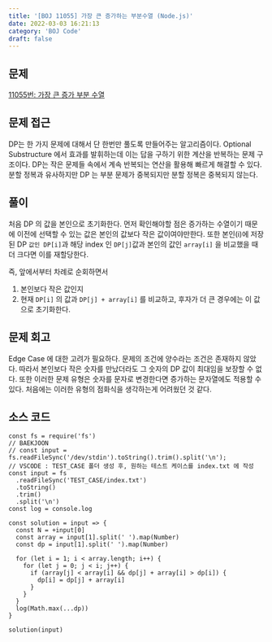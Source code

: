 ```yaml
---
title: '[BOJ 11055] 가장 큰 증가하는 부분수열 (Node.js)'
date: 2022-03-03 16:21:13
category: 'BOJ Code'
draft: false
---
```


## 문제

[11055번: 가장 큰 증가 부분 수열](https://www.acmicpc.net/problem/11055)

## 문제 접근

DP는 한 가지 문제에 대해서 단 한번만 풀도록 만들어주는 알고리즘이다. Optional Substructure 에서 효과를 발휘하는데 이는 답을 구하기 위한 계산을 반복하는 문제 구조이다.
DP는 작은 문제들 속에서 계속 반복되는 연산을 활용해 빠르게 해결할 수 있다. 분할 정복과 유사하지만 DP 는 부분 문제가 중복되지만 분할 정복은 중복되지 않는다.

## 풀이

처음 DP 의 값을 본인으로 초기화한다. 먼저 확인해야할 점은 증가하는 수열이기 때문에 이전에 선택할 수 있는 값은 본인의 값보다 작은 값이여야만한다.
또한 본인(i)에 저장된 DP `값인 DP[i]`과 해당 index 인 `DP[j]`값과 본인의 값인 `array[i]` 을 비교했을 때 더 크다면 이를 재할당한다.

즉, 앞에서부터 차례로 순회하면서

1. 본인보다 작은 값인지
2. 현재 `DP[i]` 의 값과 `DP[j] + array[i]` 를 비교하고, 후자가 더 큰 경우에는 이 값으로 초기화한다.

## 문제 회고

Edge Case 에 대한 고려가 필요하다. 문제의 조건에 양수라는 조건은 존재하지 않았다. 따라서 본인보다 작은 숫자를 만났더라도 그 숫자의 DP 값이 최대임을 보장할 수 없다.
또한 이러한 문제 유형은 숫자를 문자로 변경한다면 증가하는 문자열에도 적용할 수 있다. 처음에는 이러한 유형의 점화식을 생각하는게 어려웠던 것 같다.

## 소스 코드

```tsx
const fs = require('fs')
// BAEKJOON
// const input = fs.readFileSync('/dev/stdin').toString().trim().split('\n');
// VSCODE : TEST_CASE 폴더 생성 후, 원하는 테스트 케이스를 index.txt 에 작성
const input = fs
  .readFileSync('TEST_CASE/index.txt')
  .toString()
  .trim()
  .split('\n')
const log = console.log

const solution = input => {
  const N = +input[0]
  const array = input[1].split(' ').map(Number)
  const dp = input[1].split(' ').map(Number)

  for (let i = 1; i < array.length; i++) {
    for (let j = 0; j < i; j++) {
      if (array[j] < array[i] && dp[j] + array[i] > dp[i]) {
        dp[i] = dp[j] + array[i]
      }
    }
  }
  log(Math.max(...dp))
}

solution(input)
```
